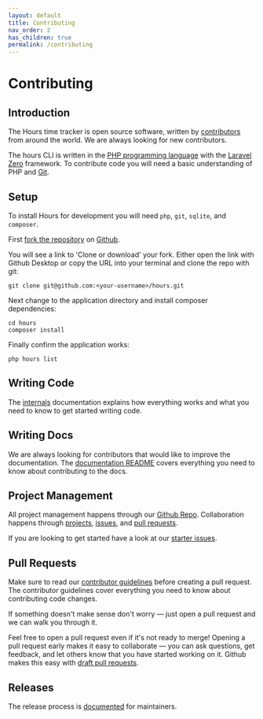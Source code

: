 ```yaml
---
layout: default
title: Contributing
nav_order: 2
has_children: true
permalink: /contributing
---
```


# Contributing

## Introduction

The Hours time tracker is open source software, written by [contributors](https://github.com/matt-allan/hours/graphs/contributors) from around the world.  We are always looking for new contributors.

The hours CLI is written in the [PHP programming language](https://www.php.net) with the [Laravel Zero](https://laravel-zero.com) framework. To contribute code you will need a basic understanding of PHP and [Git](https://git-scm.com).

## Setup

To install Hours for development you will need `php`, `git`, `sqlite`, and `composer`.

First [fork the repository](https://help.github.com/en/articles/fork-a-repo) on [Github](https://github.com/matt-allan/hours).

You will see a link to 'Clone or download' your fork.  Either open the link with Github Desktop or copy the URL into your terminal and clone the repo with git:

```console
git clone git@github.com:<your-username>/hours.git
```

Next change to the application directory and install composer dependencies:

```console
cd hours
composer install
```

Finally confirm the application works:

```console
php hours list
```

## Writing Code

The [internals](./internals) documentation explains how everything works and what you need to know to get started writing code.

## Writing Docs

We are always looking for contributors that would like to improve the documentation. The [documentation README](https://github.com/matt-allan/hours/blob/master/docs/README.md) covers everything you need to know about contributing to the docs.

## Project Management

All project management happens through our [Github Repo](https://github.com/matt-allan/hours). Collaboration happens through [projects](https://github.com/matt-allan/hours/projects), [issues](https://github.com/matt-allan/hours/issues), and [pull requests](https://github.com/matt-allan/hours/pulls).

If you are looking to get started have a look at our [starter issues](https://github.com/matt-allan/hours/issues?q=is%3Aissue+is%3Aopen+label%3A%22good+first+issue%22).

## Pull Requests

Make sure to read our [contributor guidelines](https://github.com/matt-allan/hours/blob/master/.github/CONTRIBUTING.md) before creating a pull request. The contributor guidelines cover everything you need to know about contributing code changes.

If something doesn't make sense don't worry — just open a pull request and we can walk you through it.

Feel free to open a pull request even if it's not ready to merge! Opening a pull request early makes it easy to collaborate — you can ask questions, get feedback, and let others know that you have started working on it. Github makes this easy with [draft pull requests](https://github.blog/2019-02-14-introducing-draft-pull-requests/).

## Releases

The release process is [documented](./releases) for maintainers.
